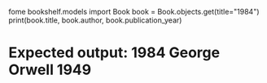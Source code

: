 fome bookshelf.models import Book
book = Book.objects.get(title="1984")
print(book.title, book.author, book.publication_year)
# Expected output: 1984 George Orwell 1949
